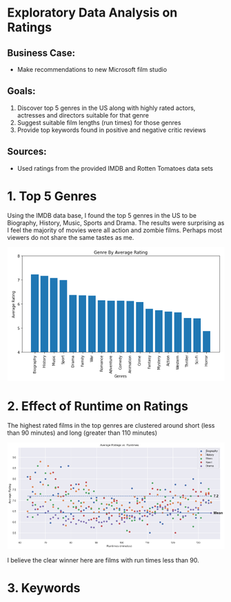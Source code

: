 # Exploratory Data Analysis on Ratings

## Business Case:
* Make recommendations to new Microsoft film studio

## Goals:
1. Discover top 5 genres in the US along with highly rated actors, actresses and directors suitable for that genre
2. Suggest suitable film lengths (run times) for those genres
3. Provide top keywords found in positive and negative critic reviews

## Sources:
* Used ratings from the provided IMDB and Rotten Tomatoes data sets

# 1. Top 5 Genres

Using the IMDB data base, I found the top 5 genres in the US to be Biography, History, Music, Sports and Drama.
The results were surprising as I feel the majority of movies were all action and zombie films.
Perhaps most viewers do not share the same tastes as me.



![Top_5_genres](https://github.com/NelGen/NG-Msoft-Movie-Project/blob/main/Images/Top_5_genres.png)


# 2. Effect of Runtime on Ratings

The highest rated films in the top genres are clustered around short (less than 90 minutes)
and long (greater than 110 minutes)

![Run_times](https://github.com/NelGen/NG-Msoft-Movie-Project/blob/main/Images/Run_times.png)

I believe the clear winner here are films with run times less than 90.

# 3. Keywords
